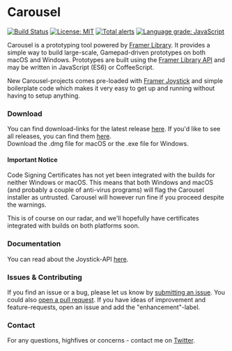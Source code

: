 # Carousel 
[![Build Status](https://travis-ci.org/emilwidlund/carousel.svg?branch=master)](https://travis-ci.org/emilwidlund/carousel)
[![License: MIT](https://img.shields.io/badge/License-MIT-yellow.svg)](https://opensource.org/licenses/MIT)
[![Total alerts](https://img.shields.io/lgtm/alerts/g/emilwidlund/carousel.svg?logo=lgtm&logoWidth=18)](https://lgtm.com/projects/g/emilwidlund/carousel/alerts/)
[![Language grade: JavaScript](https://img.shields.io/lgtm/grade/javascript/g/emilwidlund/carousel.svg?logo=lgtm&logoWidth=18)](https://lgtm.com/projects/g/emilwidlund/carousel/context:javascript)

Carousel is a prototyping tool powered by [Framer Library](https://github.com/koenbok/Framer). It provides a simple way to build large-scale, Gamepad-driven prototypes on both macOS and Windows. Prototypes are built using the [Framer Library API](https://classic.framer.com/docs) and may be written in JavaScript (ES6) or CoffeeScript.

New Carousel-projects comes pre-loaded with [Framer Joystick](https://blog.framer.com/introducing-framer-joystick-28359287bef0) and simple boilerplate code which makes it very easy to get up and running without having to setup anything.

### Download
You can find download-links for the latest release [here](https://github.com/emilwidlund/carousel/releases/latest). If you'd like to see all releases, you can find them [here](https://github.com/emilwidlund/carousel/releases).  
Download the .dmg file for macOS or the .exe file for Windows.

#### Important Notice
Code Signing Certificates has not yet been integrated with the builds for neither Windows or macOS. This means that both Windows and macOS (and probably a couple of anti-virus programs) will flag the Carousel installer as untrusted. Carousel will however run fine if you proceed despite the warnings.

This is of course on our radar, and we'll hopefully have certificates integrated with builds on both platforms soon.

### Documentation
You can read about the Joystick-API [here](https://github.com/emilwidlund/carousel/blob/master/docs/Joystick.md).

### Issues & Contributing
If you find an issue or a bug, please let us know by [submitting an issue](https://github.com/emilwidlund/carousel/issues). You could also [open a pull request](https://github.com/emilwidlund/carousel/pulls). If you have ideas of improvement and feature-requests, open an issue and add the "enhancement"-label.

### Contact
For any questions, highfives or concerns - contact me on [Twitter](https://twitter.com/emilwidlund).
